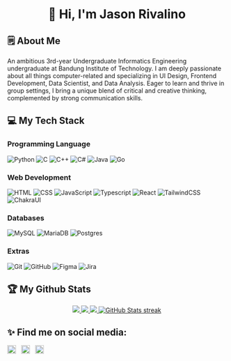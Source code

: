 <h1 align="center">👋 <bold>Hi</bold>, I'm Jason Rivalino

## 🗒️ About Me
An ambitious 3rd-year Undergraduate Informatics Engineering undergraduate at Bandung Institute of Technology. I am deeply passionate about all things computer-related and specializing in UI Design, Frontend Development, Data Scientist, and Data Analysis. Eager to learn and thrive in group settings, I bring a unique blend of critical and creative thinking, complemented by strong communication skills. 

## 💻 My Tech Stack
### Programming Language
 ![Python](https://img.shields.io/badge/Python-14354C?style=for-the-badge&logo=python&logoColor=white)
 ![C](https://img.shields.io/badge/C-00599C?style=for-the-badge&logo=c&logoColor=white)
 ![C++](https://img.shields.io/badge/C%2B%2B-00599C?style=for-the-badge&logo=c%2B%2B&logoColor=white)
 ![C#](https://img.shields.io/badge/C%23-239120?style=for-the-badge&logo=c-sharp&logoColor=white)
 ![Java](https://img.shields.io/badge/Java-ED8B00?style=for-the-badge&logo=openjdk&logoColor=white)
 ![Go](https://img.shields.io/badge/go-%2300ADD8.svg?style=for-the-badge&logo=go&logoColor=white)
 
### Web Development 
 ![HTML](https://img.shields.io/badge/HTML-E34F26?style=for-the-badge&logo=html5&logoColor=white)
 ![CSS](https://img.shields.io/badge/CSS-1572B6?style=for-the-badge&logo=css3&logoColor=white)
 ![JavaScript](https://img.shields.io/badge/JavaScript-F7DF1E?style=for-the-badge&logo=javascript&logoColor=black)
 ![Typescript](https://img.shields.io/badge/TypeScript-007ACC?style=for-the-badge&logo=typescript&logoColor=white)
 ![React](https://img.shields.io/badge/React-20232A?style=for-the-badge&logo=react&logoColor=61DAFB)
 ![TailwindCSS](https://img.shields.io/badge/tailwindcss-%2338B2AC.svg?style=for-the-badge&logo=tailwind-css&logoColor=white)
 ![ChakraUI](https://shields.io/badge/chakra--ui-black?logo=chakraui&style=for-the-badge)

### Databases
![MySQL](https://img.shields.io/badge/mysql-%2300f.svg?style=for-the-badge&logo=mysql&logoColor=white) 
![MariaDB](https://img.shields.io/badge/MariaDB-003545?style=for-the-badge&logo=mariadb&logoColor=white)
![Postgres](https://img.shields.io/badge/postgres-%23316192.svg?style=for-the-badge&logo=postgresql&logoColor=white)

### Extras
 ![Git](https://img.shields.io/badge/-Git-333333?style=for-the-badge&logo=git&logoColor=white)
 ![GitHub](https://img.shields.io/badge/-GitHub-333333?style=for-the-badge&logo=github&logoColor=white)
 ![Figma](https://img.shields.io/badge/figma-%23F24E1E.svg?style=for-the-badge&logo=figma&logoColor=white)
 ![Jira](https://img.shields.io/badge/jira-%230A0FFF.svg?style=for-the-badge&logo=jira&logoColor=white)


## 🏆 My Github Stats
<p align="center">
    <a href="https://github.com/jasonrivalino/jasonrivalino">
        <img src="https://github-profile-trophy.vercel.app/?username=jasonrivalino&column=-1&theme=dracula" />
    </a>
    <a href="https://github.com/jasonrivalino/jasonrivalino">
        <img src="https://github-readme-stats.vercel.app/api?username=jasonrivalino&show_icons=true&count_private=true&theme=dracula" />
    </a>
    <a href="https://github.com/jasonrivalino/jasonrivalino">
        <img src="https://github-readme-stats.vercel.app/api/top-langs/?username=jasonrivalino&show_icons=true&count_private=true&include_all_commits=true&layout=compact&langs_count=8&theme=dracula" />
    </a>
    <a href="https://github.com/jasonrivalino/jasonrivalino">
        <img src="https://github-readme-streak-stats.herokuapp.com/?user=jasonrivalino&theme=dracula&hide_border=false" alt="GitHub Stats streak">
    </a>
</p>

## ✨ Find me on social media:
<p align="left">
<a href="https://www.linkedin.com/in/jason-rivalino-00863b215/" target="blank">
<img align="center" src="https://raw.githubusercontent.com/rahuldkjain/github-profile-readme-generator/master/src/images/icons/Social/linked-in-alt.svg" alt="linkedin" height="20" width="20" /></a> &nbsp
<a href="https://www.instagram.com/jasonrivalino/" target="blank"><img align="center" src="https://raw.githubusercontent.com/rahuldkjain/github-profile-readme-generator/master/src/images/icons/Social/instagram.svg" alt="instagram" height="20" width="20" /></a> &nbsp
<a href="https://open.spotify.com/user/1egv0zl45v6uzmujarnodyjgi?si=8bd4bb31bb6142e5" target="blank"><img align="center" src="https://raw.githubusercontent.com/rahuldkjain/github-profile-readme-generator/master/src/images/icons/Social/spotify.svg" alt="instagram" height="20" width="20" /></a>
</p>
